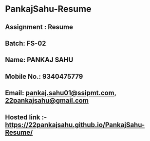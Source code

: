 # PankajSahu-Resume

## Assignment : Resume 

## Batch: FS-02

## Name: PANKAJ SAHU

## Mobile No.: 9340475779

## Email: pankaj.sahu01@ssipmt.com,  22pankajsahu@gmail.com 

## Hosted link :- https://22pankajsahu.github.io/PankajSahu-Resume/
